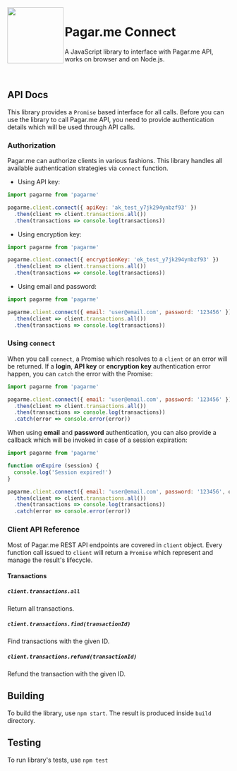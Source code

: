 <img src="https://cdn.rawgit.com/pagarme/brand/9ec30d3d4a6dd8b799bca1c25f60fb123ad66d5b/logo-circle.svg" width="127px" height="127px" align="left"/>

# Pagar.me Connect

A JavaScript library to interface with Pagar.me API, works on browser
and on Node.js.

<br>

## API Docs

This library provides a `Promise` based interface for all calls. Before you
can use the library to call Pagar.me API, you need to provide authentication
details which will be used through API calls.

### Authorization

Pagar.me can authorize clients in various fashions. This library handles all
available authentication strategies via `connect` function.

* Using API key:

```javascript
import pagarme from 'pagarme'

pagarme.client.connect({ apiKey: 'ak_test_y7jk294ynbzf93' })
  .then(client => client.transactions.all())
  .then(transactions => console.log(transactions))
```

* Using encryption key:

```javascript
import pagarme from 'pagarme'

pagarme.client.connect({ encryptionKey: 'ek_test_y7jk294ynbzf93' })
  .then(client => client.transactions.all())
  .then(transactions => console.log(transactions))
```

* Using email and password:

```javascript
import pagarme from 'pagarme'

pagarme.client.connect({ email: 'user@email.com', password: '123456' })
  .then(client => client.transactions.all())
  .then(transactions => console.log(transactions))
```

### Using `connect`

When you call `connect`, a Promise which resolves to a `client` or an
error will be returned. If a **login**, **API key** or **encryption key**
authentication error happen, you can `catch` the error with the Promise:

```javascript
import pagarme from 'pagarme'

pagarme.client.connect({ email: 'user@email.com', password: '123456' })
  .then(client => client.transactions.all())
  .then(transactions => console.log(transactions))
  .catch(error => console.error(error))
```

When using **email** and **password** authentication, you can also provide
a callback which will be invoked in case of a session expiration:

```javascript
import pagarme from 'pagarme'

function onExpire (session) {
  console.log('Session expired!')
}

pagarme.client.connect({ email: 'user@email.com', password: '123456', onExpire })
  .then(client => client.transactions.all())
  .then(transactions => console.log(transactions))
  .catch(error => console.error(error))
```


### Client API Reference

Most of Pagar.me REST API endpoints are covered in `client` object. Every
function call issued to `client` will return a `Promise` which represent and
manage the result's lifecycle.

#### Transactions

##### `client.transactions.all`

Return all transactions.

##### `client.transactions.find(transactionId)`

Find transactions with the given ID.

##### `client.transactions.refund(transactionId)`

Refund the transaction with the given ID.

## Building

To build the library, use `npm start`. The result is produced inside `build`
directory.

## Testing

To run library's tests, use `npm test`

